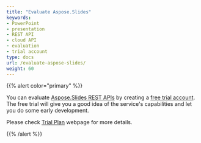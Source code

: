 ```yaml
---
title: "Evaluate Aspose.Slides"
keywords:
- PowerPoint
- presentation
- REST API
- cloud API
- evaluation
- trial account
type: docs
url: /evaluate-aspose-slides/
weight: 60
---
```


{{% alert color="primary" %}} 

You can evaluate [Aspose.Slides REST APIs](http://apireference.aspose.cloud/slides/) by creating a [free trial account](https://dashboard.aspose.cloud). The free trial will give you a good idea of the service's capabilities and let you do some early development.

Please check [Trial Plan](https://purchase.aspose.cloud/trial) webpage for more details.

{{% /alert %}}
